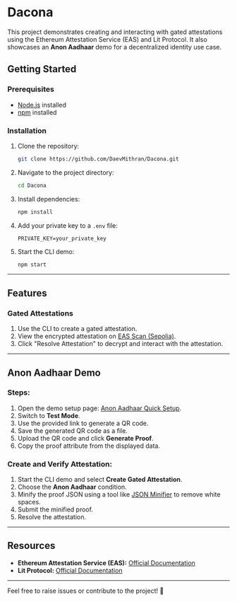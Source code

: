 # Dacona

This project demonstrates creating and interacting with gated attestations using the Ethereum Attestation Service (EAS) and Lit Protocol. It also showcases an **Anon Aadhaar** demo for a decentralized identity use case.

## Getting Started

### Prerequisites

- [Node.js](https://nodejs.org/) installed
- [npm](https://www.npmjs.com/) installed

### Installation

1. Clone the repository:
   ```bash
   git clone https://github.com/DaevMithran/Dacona.git
   ```
2. Navigate to the project directory:
   ```bash
   cd Dacona
   ```
3. Install dependencies:
   ```bash
   npm install
   ```
4. Add your private key to a `.env` file:
   ```plaintext
   PRIVATE_KEY=your_private_key
   ```
5. Start the CLI demo:
   ```bash
   npm start
   ```

---

## Features

### Gated Attestations

1. Use the CLI to create a gated attestation.
2. View the encrypted attestation on [EAS Scan (Sepolia)](https://sepolia.easscan.org/).
3. Click "Resolve Attestation" to decrypt and interact with the attestation.

---

## Anon Aadhaar Demo

### Steps:

1. Open the demo setup page: [Anon Aadhaar Quick Setup](https://anon-aadhaar-quick-setup.vercel.app/).
2. Switch to **Test Mode**.
3. Use the provided link to generate a QR code.
4. Save the generated QR code as a file.
5. Upload the QR code and click **Generate Proof**.
6. Copy the proof attribute from the displayed data.

### Create and Verify Attestation:

1. Start the CLI demo and select **Create Gated Attestation**.
2. Choose the **Anon Aadhaar** condition.
3. Minify the proof JSON using a tool like [JSON Minifier](https://codebeautify.org/jsonminifier) to remove white spaces.
4. Submit the minified proof.
5. Resolve the attestation.

---

## Resources

- **Ethereum Attestation Service (EAS):** [Official Documentation](https://docs.easscan.org)
- **Lit Protocol:** [Official Documentation](https://docs.litprotocol.com)

---

Feel free to raise issues or contribute to the project! 🎉
